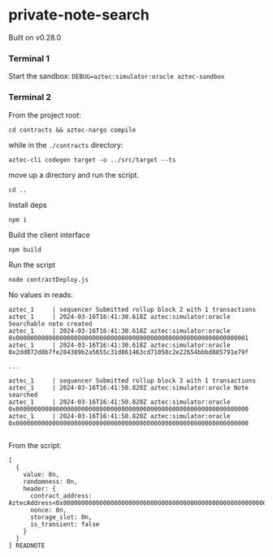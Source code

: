 # private-note-search

Built on v0.28.0

### Terminal 1

Start the sandbox: `DEBUG=aztec:simulator:oracle aztec-sandbox`

### Terminal 2

From the project root:

```
cd contracts && aztec-nargo compile
```

while in the `./contracts` directory:

```
aztec-cli codegen target -o ../src/target --ts
```

move up a directory and run the script.

```
cd ..
```

Install deps

```
npm i
```

Build the client interface

```
npm build
```

Run the script

```
node contractDeploy.js
```

No values in reads:

```
aztec_1     | sequencer Submitted rollup block 2 with 1 transactions
aztec_1     | 2024-03-16T16:41:30.618Z aztec:simulator:oracle Searchable note created
aztec_1     | 2024-03-16T16:41:30.618Z aztec:simulator:oracle 0x0000000000000000000000000000000000000000000000000000000000000001
aztec_1     | 2024-03-16T16:41:30.618Z aztec:simulator:oracle 0x2dd072d8b7fe284389b2a5655c31d861463cd71058c2e22654bbbd885791e79f

...

aztec_1     | sequencer Submitted rollup block 3 with 1 transactions
aztec_1     | 2024-03-16T16:41:50.820Z aztec:simulator:oracle Note searched
aztec_1     | 2024-03-16T16:41:50.820Z aztec:simulator:oracle 0x0000000000000000000000000000000000000000000000000000000000000000
aztec_1     | 2024-03-16T16:41:50.820Z aztec:simulator:oracle 0x0000000000000000000000000000000000000000000000000000000000000000


```

From the script:
```
[
  {
    value: 0n,
    randomness: 0n,
    header: {
      contract_address: AztecAddress<0x0000000000000000000000000000000000000000000000000000000000000000>,
      nonce: 0n,
      storage_slot: 0n,
      is_transient: false
    }
  }
] READNOTE
```